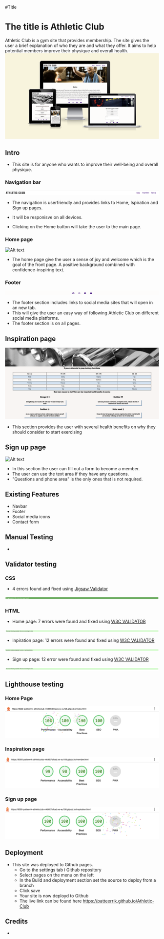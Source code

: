 #Title

# The title is Athletic Club

Athletic Club is a gym site that provides membership. The site gives the user a brief explanation of who they are and what they offer. It aims to help potential members improve their physique and overall health.
![Alt text](assets/images/readme-images/Multi%20device%20test.png)

## Intro

* This site is for anyone who wants to improve their well-being and overall physique.




### Navigation bar 

![Alt text](assets/images/readme-images/Navigation%20bar%20(Readme).png)


* The navigation is userfriendly and provides links to Home, Ispiration and Sign up pages.

* It will be responisve on all devices. 

* Clicking on the Home button will take the user to the main page.





### Home page
![Alt text](assets/images/readme-images/Home%20page%20(Readme).png)

* The home page give the user a sense of joy and welcome which is the goal of the front page. A positive background combined with confidence-inspiring text.





### Footer
![Alt text](assets/images/readme-images/Footer%20(Readme).png)

* The footer section includes links to social media sites that will open in an new tab.
* This will give the user an easy way of following Athletic Club on different social media platforms.
* The footer section is on all pages.




## Inspiration page
![Alt text](assets/images/readme-images/Inspiration%20page%20(Readme).png)



* This section provides the user with several health benefits on why they should consider to start exercising



## Sign up page
![Alt text](assets/images/readme-images/Sign%20up%20page%20(Readme).png)

* In this section the user can fill out a form to become a member.
* The user can use the text area if they have any questions.
* "Questions and phone area" is the only ones that is not required.




## Existing Features

* Navbar
* Footer
* Social media icons
* Contact form





## Manual Testing


* 


## Validator testing

### CSS

* 4 errors found and fixed using [Jigsaw Validator](https://jigsaw.w3.org/css-validator/)

![Alt text](assets/images/readme-images/Css%20checker.png)

### HTML

* Home page: 7 errors were found and fixed using [W3C VALIDATOR](https://validator.w3.org/)

![Alt text](assets/images/readme-images/Home%20page%20Html%20checker.png)

* Inpiration page: 12 errors were found and fixed using [W3C VALIDATOR](https://validator.w3.org/)

![Alt text](assets/images/readme-images/Inspiration%20page%20Html%20checker.png)

* Sign up page: 12 error were found and fixed using [W3C VALIDATOR](https://validator.w3.org/)

![Alt text](assets/images/readme-images/Sign%20up%20page%20Html%20checker.png)


## Lighthouse testing

### Home Page

![Alt text](assets/images/readme-images/Home%20page%20(lighthouse).png)

### Inspiration page

![Alt text](assets/images/readme-images/Inspiration%20page%20(lighthouse).png)

### Sign up page

![Alt text](assets/images/readme-images/Sign%20up%20page%20(lighthouse).png)

## Deployment

* This site was deployed to Github pages.
  * Go to the settings tab i Github repository
  * Select pages on the menu on the left
  * In the Build and deployment section set the source to deploy from a branch
  * Click save
  * Your site is now deployd to Github 
  * The live link can be found here https://patteerrik.github.io/Athletic-Club


## Credits

* 